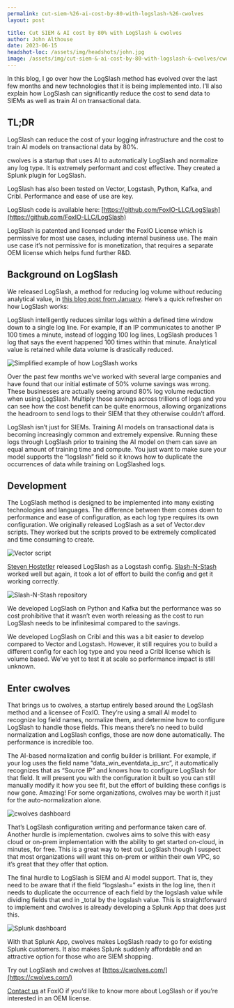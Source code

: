 ```yaml
---
permalink: cut-siem-%26-ai-cost-by-80-with-logslash-%26-cwolves
layout: post

title: Cut SIEM & AI cost by 80% with LogSlash & cwolves
author: John Althouse
date: 2023-06-15
headshot-loc: /assets/img/headshots/john.jpg
image: /assets/img/cut-siem-&-ai-cost-by-80-with-logslash-&-cwolves/cwolves_dashboard.webp
---
```


In this blog, I go over how the LogSlash method has evolved over the last few months and new technologies that it is being implemented into. I’ll also explain how LogSlash can significantly reduce the cost to send data to SIEMs as well as train AI on transactional data.

## TL;DR

LogSlash can reduce the cost of your logging infrastructure and the cost to train AI models on transactional data by 80%.

cwolves is a startup that uses AI to automatically LogSlash and normalize any log type. It is extremely performant and cost effective. They created a Splunk plugin for LogSlash.

LogSlash has also been tested on Vector, Logstash, Python, Kafka, and Cribl. Performance and ease of use are key.

LogSlash code is available here: [https://github.com/FoxIO-LLC/LogSlash](https://github.com/FoxIO-LLC/LogSlash)

LogSlash is patented and licensed under the FoxIO License which is permissive for most use cases, including internal business use. The main use case it’s not permissive for is monetization, that requires a separate OEM license which helps fund further R&D.

## Background on LogSlash

We released LogSlash, a method for reducing log volume without reducing analytical value, in [this blog post from January](/introducing-logslash-and-the-end-of-traditional-logging). Here’s a quick refresher on how LogSlash works:

LogSlash intelligently reduces similar logs within a defined time window down to a single log line. For example, if an IP communicates to another IP 100 times a minute, instead of logging 100 log lines, LogSlash produces 1 log that says the event happened 100 times within that minute. Analytical value is retained while data volume is drastically reduced.

![Simplified example of how LogSlash works](/assets/img/cut-siem-&-ai-cost-by-80-with-logslash-&-cwolves/logslash.webp)

Over the past few months we’ve worked with several large companies and have found that our initial estimate of 50% volume savings was wrong. These businesses are actually seeing around 80% log volume reduction when using LogSlash. Multiply those savings across trillions of logs and you can see how the cost benefit can be quite enormous, allowing organizations the headroom to send logs to their SIEM that they otherwise couldn’t afford.

LogSlash isn’t just for SIEMs. Training AI models on transactional data is becoming increasingly common and extremely expensive. Running these logs through LogSlash prior to training the AI model on them can save an equal amount of training time and compute. You just want to make sure your model supports the “logslash” field so it knows how to duplicate the occurrences of data while training on LogSlashed logs.

## Development

The LogSlash method is designed to be implemented into many existing technologies and languages. The difference between them comes down to performance and ease of configuration, as each log type requires its own configuration. We originally released LogSlash as a set of Vector.dev scripts. They worked but the scripts proved to be extremely complicated and time consuming to create.

![Vector script](/assets/img/cut-siem-&-ai-cost-by-80-with-logslash-&-cwolves/vector_script.webp)

[Steven Hostetler](https://www.linkedin.com/in/steven-hostetler/) released LogSlash as a Logstash config. [Slash-N-Stash](https://github.com/FoxIO-LLC/LogSlash/tree/main/Logstash) worked well but again, it took a lot of effort to build the config and get it working correctly.

![Slash-N-Stash repository](/assets/img/cut-siem-&-ai-cost-by-80-with-logslash-&-cwolves/slash_n_stash_repo.webp)

We developed LogSlash on Python and Kafka but the performance was so cost prohibitive that it wasn’t even worth releasing as the cost to run LogSlash needs to be infinitesimal compared to the savings.

We developed LogSlash on Cribl and this was a bit easier to develop compared to Vector and Logstash. However, it still requires you to build a different config for each log type and you need a Cribl license which is volume based. We’ve yet to test it at scale so performance impact is still unknown.

## Enter cwolves

That brings us to cwolves, a startup entirely based around the LogSlash method and a licensee of FoxIO. They’re using a small AI model to recognize log field names, normalize them, and determine how to configure LogSlash to handle those fields. This means there’s no need to build normalization and LogSlash configs, those are now done automatically. The performance is incredible too.

The AI-based normalization and config builder is brilliant. For example, if your log uses the field name “data\_win\_eventdata\_ip\_src”, it automatically recognizes that as “Source IP” and knows how to configure LogSlash for that field. It will present you with the configuration it built so you can still manually modify it how you see fit, but the effort of building these configs is now gone. Amazing! For some organizations, cwolves may be worth it just for the auto-normalization alone.

![cwolves dashboard](/assets/img/cut-siem-&-ai-cost-by-80-with-logslash-&-cwolves/cwolves_dashboard.webp)

That’s LogSlash configuration writing and performance taken care of. Another hurdle is implementation. cwolves aims to solve this with easy cloud or on-prem implementation with the ability to get started on-cloud, in minutes, for free. This is a great way to test out LogSlash though I suspect that most organizations will want this on-prem or within their own VPC, so it’s great that they offer that option.

The final hurdle to LogSlash is SIEM and AI model support. That is, they need to be aware that if the field “logslash=” exists in the log line, then it needs to duplicate the occurrence of each field by the logslash value while dividing fields that end in \_total by the logslash value. This is straightforward to implement and cwolves is already developing a Splunk App that does just this.

![Splunk dashboard](/assets/img/cut-siem-&-ai-cost-by-80-with-logslash-&-cwolves/splunk_dashboard.webp)

With that Splunk App, cwolves makes LogSlash ready to go for existing Splunk customers. It also makes Splunk suddenly affordable and an attractive option for those who are SIEM shopping.

Try out LogSlash and cwolves at [https://cwolves.com/](https://cwolves.com/)

[Contact us](mailto:john@foxio.io) at FoxIO if you’d like to know more about LogSlash or if you’re interested in an OEM license.
